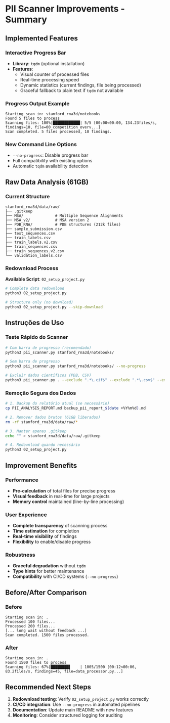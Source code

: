 # PII Scanner Improvements - Summary

## Implemented Features

### Interactive Progress Bar
- **Library**: `tqdm` (optional installation)
- **Features**:
  - Visual counter of processed files
  - Real-time processing speed
  - Dynamic statistics (current findings, file being processed)
  - Graceful fallback to plain text if `tqdm` not available

### Progress Output Example
```
Starting scan in: stanford_rna3d/notebooks
Found 5 files to process
Scanning files: 100%|████████████| 5/5 [00:00<00:00, 134.23files/s, findings=10, file=00_competition_overv...]
Scan completed. 5 files processed, 10 findings.
```

### New Command Line Options
- `--no-progress`: Disable progress bar
- Full compatibility with existing options
- Automatic `tqdm` availability detection

## Raw Data Analysis (61GB)

### Current Structure
```
stanford_rna3d/data/raw/
├── .gitkeep
├── MSA/              # Multiple Sequence Alignments
├── MSA_v2/           # MSA version 2
├── PDB_RNA/          # PDB structures (212k files)
├── sample_submission.csv
├── test_sequences.csv
├── train_labels.csv
├── train_labels.v2.csv
├── train_sequences.csv
├── train_sequences.v2.csv
└── validation_labels.csv
```

### Redownload Process
**Available Script**: `02_setup_project.py`
```bash
# Complete data redownload
python3 02_setup_project.py

# Structure only (no download)
python3 02_setup_project.py --skip-download
```

##  Instruções de Uso

### Teste Rápido do Scanner
```bash
# Com barra de progresso (recomendado)
python3 pii_scanner.py stanford_rna3d/notebooks/

# Sem barra de progresso
python3 pii_scanner.py stanford_rna3d/notebooks/ --no-progress

# Excluir dados científicos (PDB, CSV)
python3 pii_scanner.py . --exclude ".*\.cif$" --exclude ".*\.csv$" --exclude "\.venv.*"
```

### Remoção Segura dos Dados
```bash
# 1. Backup do relatório atual (se necessário)
cp PII_ANALYSIS_REPORT.md backup_pii_report_$(date +%Y%m%d).md

# 2. Remover dados brutos (61GB liberados)
rm -rf stanford_rna3d/data/raw/*

# 3. Manter apenas .gitkeep
echo "" > stanford_rna3d/data/raw/.gitkeep

# 4. Redownload quando necessário
python3 02_setup_project.py
```

## Improvement Benefits

### Performance
- **Pre-calculation** of total files for precise progress
- **Visual feedback** in real-time for large projects
- **Memory control** maintained (line-by-line processing)

### User Experience
- **Complete transparency** of scanning process
- **Time estimation** for completion
- **Real-time visibility** of findings
- **Flexibility** to enable/disable progress

### Robustness
- **Graceful degradation** without `tqdm`
- **Type hints** for better maintenance
- **Compatibility** with CI/CD systems (`--no-progress`)

## Before/After Comparison

### Before
```
Starting scan in: .
Processed 100 files...
Processed 200 files...
[... long wait without feedback ...]
Scan completed. 1500 files processed.
```

### After
```
Starting scan in: .
Found 1500 files to process
Scanning files: 67%|████████▌    | 1005/1500 [00:12<00:06, 83.2files/s, findings=45, file=data_processor.py...]
```

## Recommended Next Steps

1. **Redownload testing**: Verify `02_setup_project.py` works correctly
2. **CI/CD integration**: Use `--no-progress` in automated pipelines  
3. **Documentation**: Update main README with new features
4. **Monitoring**: Consider structured logging for auditing